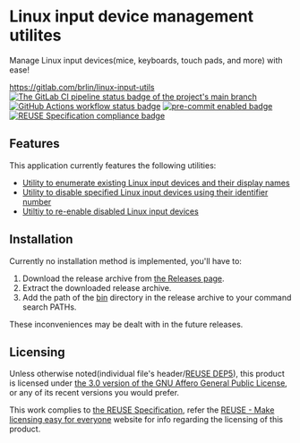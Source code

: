# Linux input device management utilites

Manage Linux input devices(mice, keyboards, touch pads, and more) with ease!

<https://gitlab.com/brlin/linux-input-utils>  
[![The GitLab CI pipeline status badge of the project's `main` branch](https://gitlab.com/brlin/linux-input-utils/badges/main/pipeline.svg?ignore_skipped=true "Click here to check out the comprehensive status of the GitLab CI pipelines")](https://gitlab.com/brlin/linux-input-utils/-/pipelines) [![GitHub Actions workflow status badge](https://github.com/brlin-tw/linux-input-utils/actions/workflows/check-potential-problems.yml/badge.svg "GitHub Actions workflow status")](https://github.com/brlin-tw/linux-input-utils/actions/workflows/check-potential-problems.yml) [![pre-commit enabled badge](https://img.shields.io/badge/pre--commit-enabled-brightgreen?logo=pre-commit&logoColor=white "This project uses pre-commit to check potential problems")](https://pre-commit.com/) [![REUSE Specification compliance badge](https://api.reuse.software/badge/gitlab.com/brlin/linux-input-utils "This project complies to the REUSE specification to decrease software licensing costs")](https://api.reuse.software/info/gitlab.com/brlin/linux-input-utils)

## Features

This application currently features the following utilities:

* [Utility to enumerate existing Linux input devices and their display names](bin/enumerate-input-devices)
* [Utility to disable specified Linux input devices using their identifier number](bin/disable-input-devices)
* [Utiltiy to re-enable disabled Linux input devices](bin/enable-input-devices)

## Installation

Currently no installation method is implemented, you'll have to:

1. Download the release archive from [the Releases page](https://gitlab.com/brlin/linux-input-utils/-/releases).
1. Extract the downloaded release archive.
1. Add the path of the [bin](bin) directory in the release archive to your command search PATHs.

These inconveniences may be dealt with in the future releases.

## Licensing

Unless otherwise noted(individual file's header/[REUSE DEP5](.reuse/dep5)), this product is licensed under [the 3.0 version of the GNU Affero General Public License](https://www.gnu.org/licenses/agpl-3.0.html), or any of its recent versions you would prefer.

This work complies to [the REUSE Specification](https://reuse.software/spec/), refer the [REUSE - Make licensing easy for everyone](https://reuse.software/) website for info regarding the licensing of this product.
